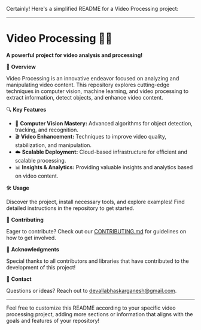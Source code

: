 Certainly! Here's a simplified README for a Video Processing project:

---

# Video Processing 🎥🚀

**A powerful project for video analysis and processing!**

🚀 **Overview**

Video Processing is an innovative endeavor focused on analyzing and manipulating video content. This repository explores cutting-edge techniques in computer vision, machine learning, and video processing to extract information, detect objects, and enhance video content.

🔍 **Key Features**

- 🤖 **Computer Vision Mastery:** Advanced algorithms for object detection, tracking, and recognition.
- 🎬 **Video Enhancement:** Techniques to improve video quality, stabilization, and manipulation.
- ☁️ **Scalable Deployment:** Cloud-based infrastructure for efficient and scalable processing.
- 📊 **Insights & Analytics:** Providing valuable insights and analytics based on video content.

🛠️ **Usage**

Discover the project, install necessary tools, and explore examples! Find detailed instructions in the repository to get started.

🤝 **Contributing**

Eager to contribute? Check out our [CONTRIBUTING.md](CONTRIBUTING.md) for guidelines on how to get involved.


🙌 **Acknowledgments**

Special thanks to all contributors and libraries that have contributed to the development of this project!

📧 **Contact**

Questions or ideas? Reach out to devallabhaskarganesh@gmail.com.

---

Feel free to customize this README according to your specific video processing project, adding more sections or information that aligns with the goals and features of your repository!
